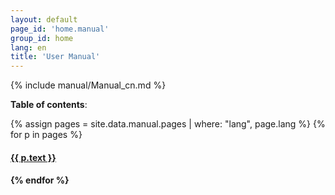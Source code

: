 ```yaml
---
layout: default
page_id: 'home.manual'
group_id: home
lang: en
title: 'User Manual'
---
```

{% include manual/Manual_cn.md %}

**Table of contents**:  

{% assign pages = site.data.manual.pages | where: "lang", page.lang %}
{% for p in pages %}
  <h4><a href="{{ site.home.url }}/{{ p.pattern }}">{{ p.text }}</a><h4>
{% endfor %}